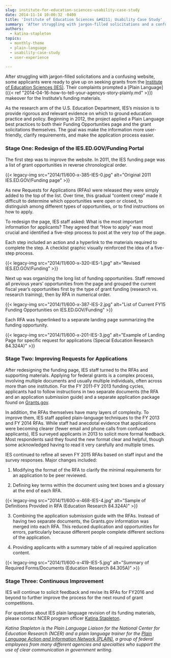 ```yaml
---
slug: institute-for-education-sciences-usability-case-study
date: 2014-11-14 10:00:32 -0400
title: 'Institute of Education Sciences &#8211; Usability Case Study'
summary: 'After struggling with jargon-filled solicitations and a confusing website, some applicants were ready to give up on seeking grants from the Institute of Education Sciences (IES). Their complaints prompted a Plain Language makeover for the Institute’s funding materials. As the research arm of the U.S. Education Department, IES’s mission is to provide rigorous and relevant evidence'
authors:
  - katina-stapleton
topics:
  - monthly-theme
  - plain-language
  - usability-case-study
  - user-experience
  
---
```


After struggling with jargon-filled solicitations and a confusing website, some applicants were ready to give up on seeking grants from the [Institute of Education Sciences (IES)](http://ies.ed.gov/funding/). Their complaints prompted a [Plain Language]({{< ref "2014-04-16-how-to-tell-your-agencys-story-plainly.md" >}}) makeover for the Institute’s funding materials.

As the research arm of the U.S. Education Department, IES’s mission is to provide rigorous and relevant evidence on which to ground education practice and policy. Beginning in 2012, the project applied a Plain Language best practices to both their Funding Opportunities page and the grant solicitations themselves. The goal was make the information more user-friendly, clarify requirements, and make the application process easier.

### Stage One: Redesign of the IES.ED.GOV/Funding Portal

The first step was to improve the website. In 2011, the IES funding page was a list of grant opportunities in reverse chronological order.

{{< legacy-img src="2014/11/600-x-385-IES-0.jpg" alt="Original 2011 IES.ED.GOV/Funding page" >}}

As new Requests for Applications (RFAs) were released they were simply added to the top of the list. Over time, this gradual “content creep” made it difficult to determine which opportunities were open or closed, to distinguish among different types of opportunities, or to find instructions on how to apply.

To redesign the page, IES staff asked: What is the most important information for applicants? They agreed that “How to apply” was most crucial and identified a five-step process to post at the very top of the page.

Each step included an action and a hyperlink to the materials required to complete the step. A checklist graphic visually reinforced the idea of a five-step process.

{{< legacy-img src="2014/11/600-x-320-IES-1.jpg" alt="Revised IES.ED.GOV/Funding" >}}

Next up was organizing the long list of funding opportunities. Staff removed all previous years’ opportunities from the page and grouped the current fiscal year’s opportunities first by the type of grant funding (research vs. research training), then by RFA in numerical order.

{{< legacy-img src="2014/11/600-x-387-IES-2.jpg" alt="List of Current FY15 Funding Opportunities on IES.ED.GOV/Funding" >}}

Each RFA was hyperlinked to a separate landing page summarizing the funding opportunity.

{{< legacy-img src="2014/11/600-x-201-IES-3.jpg" alt="Example of Landing Page for specific request for applications (Special Education Research 84.324A)" >}}

### Stage Two: Improving Requests for Applications

After redesigning the funding page, IES staff turned to the RFAs and supporting materials. Applying for federal grants is a complex process, involving multiple documents and usually multiple individuals, often across more than one institution. For the FY 2011-FY 2013 funding cycles, applicants had to follow instructions in two separate documents (the RFA and an application submission guide) and a separate application package found on [Grants.gov](http://www.grants.gov/).

In addition, the RFAs themselves have many layers of complexity. To improve them, IES staff applied plain-language techniques to the FY 2013 and FY 2014 RFAs. While staff had anecdotal evidence that applications were becoming clearer (fewer email and phone calls from confused applicants), IES surveyed applicants in 2013 to solicit more formal feedback. Most respondents said they found the new format clear and helpful, though some acknowledged having to read it very carefully and multiple times.

IES continued to refine all seven FY 2015 RFAs based on staff input and the survey responses. Major changes included:

1. Modifying the format of the RFA to clarify the minimal requirements for an application to be peer reviewed.

2. Defining key terms within the document using text boxes and a glossary at the end of each RFA.

{{< legacy-img src="2014/11/600-x-468-IES-4.jpg" alt="Sample of Definitions Provided in RFA (Education Research 84.324A)" >}}

3. Combining the application submission guide with the RFAs. Instead of having two separate documents, the Grants.gov information was merged into each RFA. This reduced duplication and opportunities for errors, particularly because different people complete different sections of the application.

4. Providing applicants with a summary table of all required application content.

{{< legacy-img src="2014/11/600-x-419-IES-5.jpg" alt="Summary of Required Forms/Documents (Education Research 84.305A)" >}}

### Stage Three: Continuous Improvement

IES will continue to solicit feedback and revise its RFAs for FY2016 and beyond to further improve the process for the next round of grant competitions.

For questions about IES plain language revision of its funding materials, please contact NCER program officer [Katina Stapleton](mailto:Katina.Stapleton@ed.gov).

_Katina Stapleton is the Plain Language Liaison for the National Center for Education Research (NCER) and a plain language trainer for the [Plain Language Action and Information Network (PLAIN)](http://www.plainlanguage.gov/), a group of federal employees from many different agencies and specialties who support the use of clear communication in government writing._